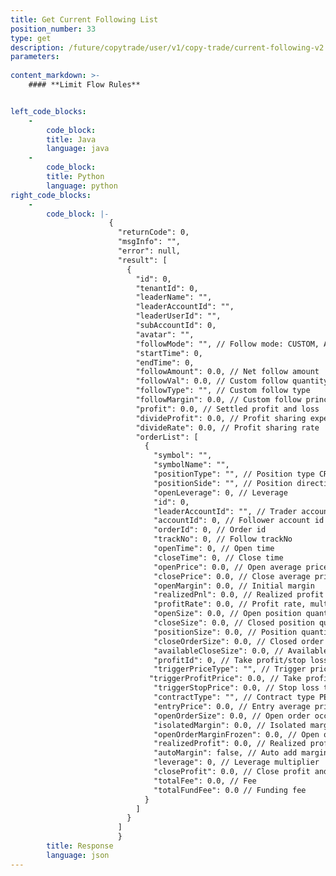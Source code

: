 ```yaml
---
title: Get Current Following List
position_number: 33
type: get
description: /future/copytrade/user/v1/copy-trade/current-following-v2
parameters:
    
content_markdown: >-
    #### **Limit Flow Rules**


left_code_blocks:
    -
        code_block:
        title: Java
        language: java
    -
        code_block:
        title: Python
        language: python
right_code_blocks:
    -
        code_block: |-
                      {
                        "returnCode": 0,
                        "msgInfo": "",
                        "error": null,
                        "result": [
                          {
                            "id": 0,
                            "tenantId": 0,
                            "leaderName": "",
                            "leaderAccountId": "",
                            "leaderUserId": "",
                            "subAccountId": 0,
                            "avatar": "",
                            "followMode": "", // Follow mode: CUSTOM, AUTO
                            "startTime": 0,
                            "endTime": 0,
                            "followAmount": 0.0, // Net follow amount
                            "followVal": 0.0, // Custom follow quantity
                            "followType": "", // Custom follow type
                            "followMargin": 0.0, // Custom follow principal
                            "profit": 0.0, // Settled profit and loss
                            "divideProfit": 0.0, // Profit sharing expenditure
                            "divideRate": 0.0, // Profit sharing rate
                            "orderList": [
                              {
                                "symbol": "",
                                "symbolName": "",
                                "positionType": "", // Position type CROSSED (cross margin) ISOLATED (isolated margin)
                                "positionSide": "", // Position direction LONG; SHORT
                                "openLeverage": 0, // Leverage
                                "id": 0,
                                "leaderAccountId": "", // Trader accountId
                                "accountId": 0, // Follower account id
                                "orderId": 0, // Order id
                                "trackNo": 0, // Follow trackNo
                                "openTime": 0, // Open time
                                "closeTime": 0, // Close time
                                "openPrice": 0.0, // Open average price
                                "closePrice": 0.0, // Close average price
                                "openMargin": 0.0, // Initial margin
                                "realizedPnl": 0.0, // Realized profit and loss
                                "profitRate": 0.0, // Profit rate, multiplied by 100
                                "openSize": 0.0, // Open position quantity
                                "closeSize": 0.0, // Closed position quantity
                                "positionSize": 0.0, // Position quantity
                                "closeOrderSize": 0.0, // Closed order occupied
                                "availableCloseSize": 0.0, // Available close quantity
                                "profitId": 0, // Take profit/stop loss id
                                "triggerPriceType": "", // Trigger price type 1 Index price 2 Mark price 3 Last price
                               "triggerProfitPrice": 0.0, // Take profit trigger price
                                "triggerStopPrice": 0.0, // Stop loss trigger price
                                "contractType": "", // Contract type PERPETUAL, PREDICT
                                "entryPrice": 0.0, // Entry average price
                                "openOrderSize": 0.0, // Open order occupied
                                "isolatedMargin": 0.0, // Isolated margin
                                "openOrderMarginFrozen": 0.0, // Open order margin occupied
                                "realizedProfit": 0.0, // Realized profit
                                "autoMargin": false, // Auto add margin
                                "leverage": 0, // Leverage multiplier
                                "closeProfit": 0.0, // Close profit and loss
                                "totalFee": 0.0, // Fee
                                "totalFundFee": 0.0 // Funding fee
                              }
                            ]
                          }
                        ]
                        }
        title: Response
        language: json
---
```

